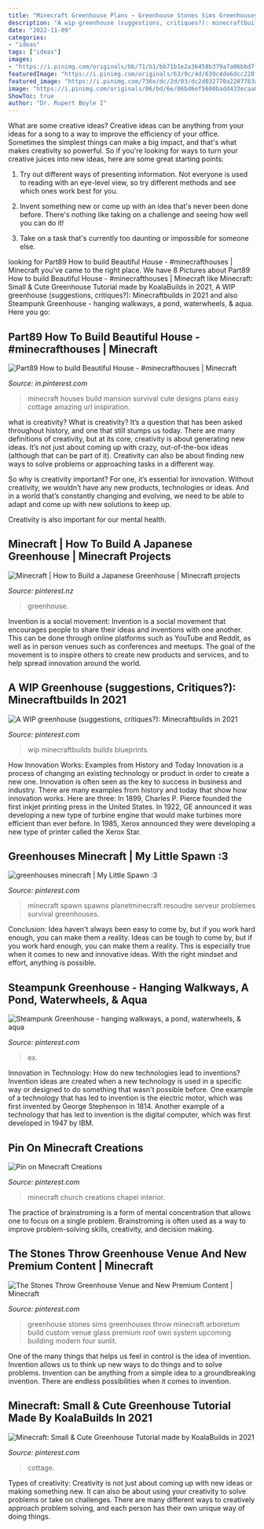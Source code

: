 ```yaml
---
title: "Minecraft Greenhouse Plans ~ Greenhouse Stones Sims Greenhouses Throw Minecraft Arboretum Build Custom Venue Glass Premium Roof Own System Upcoming Building Modern Four Sunlit"
description: "A wip greenhouse (suggestions, critiques?): minecraftbuilds in 2021"
date: "2022-11-09"
categories:
- "ideas"
tags: ["ideas"]
images:
- "https://i.pinimg.com/originals/bb/71/b1/bb71b1e2a36458b379a7a06bbd7f3b92.jpg"
featuredImage: "https://i.pinimg.com/originals/63/9c/4d/639c4de6dcc228f4346c2471165f5c33.png"
featured_image: "https://i.pinimg.com/736x/dc/2d/03/dc2d032770a2207783affb706ecc31f1.jpg"
image: "https://i.pinimg.com/originals/06/bd/6e/06bd6ef5600badd433ecaa039f96277c.png"
ShowToc: true
author: "Dr. Rupert Boyle I"
---
```



What are some creative ideas?
Creative ideas can be anything from your ideas for a song to a way to improve the efficiency of your office. Sometimes the simplest things can make a big impact, and that's what makes creativity so powerful. So if you're looking for ways to turn your creative juices into new ideas, here are some great starting points: 
1. Try out different ways of presenting information. Not everyone is used to reading with an eye-level view, so try different methods and see which ones work best for you.

2. Invent something new or come up with an idea that's never been done before. There's nothing like taking on a challenge and seeing how well you can do it!

3. Take on a task that's currently too daunting or impossible for someone else.

	

		
looking for Part89 How to build Beautiful House - #minecrafthouses | Minecraft you've came to the right place. We have 8 Pictures about Part89 How to build Beautiful House - #minecrafthouses | Minecraft like Minecraft: Small &amp; Cute Greenhouse Tutorial made by KoalaBuilds in 2021, A WIP greenhouse (suggestions, critiques?): Minecraftbuilds in 2021 and also Steampunk Greenhouse - hanging walkways, a pond, waterwheels, &amp; aqua. Here you go:
		
    
## Part89 How To Build Beautiful House - #minecrafthouses | Minecraft

<img loading=lazy src="https://i.pinimg.com/736x/dc/2d/03/dc2d032770a2207783affb706ecc31f1.jpg" onerror="this.onerror=null;this.src='https://tse4.mm.bing.net/th?id=OIP.0ruyvQa4YT10Ny0LYSbF2AHaNK&amp;pid=15.1';" alt="Part89 How to build Beautiful House - #minecrafthouses | Minecraft">

_Source: in.pinterest.com_

>minecraft houses build mansion survival cute designs plans easy cottage amazing url inspiration. 

	

what is creativity?
What is creativity? It’s a question that has been asked throughout history, and one that still stumps us today. There are many definitions of creativity, but at its core, creativity is about generating new ideas.
It’s not just about coming up with crazy, out-of-the-box ideas (although that can be part of it). Creativity can also be about finding new ways to solve problems or approaching tasks in a different way.

So why is creativity important? For one, it’s essential for innovation. Without creativity, we wouldn’t have any new products, technologies or ideas. And in a world that’s constantly changing and evolving, we need to be able to adapt and come up with new solutions to keep up.

Creativity is also important for our mental health.

    
## Minecraft | How To Build A Japanese Greenhouse | Minecraft Projects

<img loading=lazy src="https://i.pinimg.com/736x/13/3f/bf/133fbfcd2ba4a040c0f6e11d65de91b5.jpg" onerror="this.onerror=null;this.src='https://tse1.mm.bing.net/th?id=OIP.Yj9cOTQQBBuMiOKWPiIGewHaEK&amp;pid=15.1';" alt="Minecraft | How to Build a Japanese Greenhouse | Minecraft projects">

_Source: pinterest.nz_

>greenhouse. 

	

Invention is a social movement:
Invention is a social movement that encourages people to share their ideas and inventions with one another. This can be done through online platforms such as YouTube and Reddit, as well as in person venues such as conferences and meetups. The goal of the movement is to inspire others to create new products and services, and to help spread innovation around the world.

    
## A WIP Greenhouse (suggestions, Critiques?): Minecraftbuilds In 2021

<img loading=lazy src="https://i.pinimg.com/originals/06/bd/6e/06bd6ef5600badd433ecaa039f96277c.png" onerror="this.onerror=null;this.src='https://tse1.mm.bing.net/th?id=OIP.hluKhjud4KUSYTKL7Qeu3QHaFf&amp;pid=15.1';" alt="A WIP greenhouse (suggestions, critiques?): Minecraftbuilds in 2021">

_Source: pinterest.com_

>wip minecraftbuilds builds blueprints. 

	

How Innovation Works: Examples from History and Today
Innovation is a process of changing an existing technology or product in order to create a new one. Innovation is often seen as the key to success in business and industry. There are many examples from history and today that show how innovation works. Here are three: 
In 1899, Charles P. Pierce founded the first inkjet printing press in the United States.
In 1922, GE announced it was developing a new type of turbine engine that would make turbines more efficient than ever before. 
In 1985, Xerox announced they were developing a new type of printer called the Xerox Star.

    
## Greenhouses Minecraft | My Little Spawn :3

<img loading=lazy src="https://i.pinimg.com/736x/b8/0c/da/b80cda0f49cda3dddd95d79004ed8961.jpg" onerror="this.onerror=null;this.src='https://tse3.mm.bing.net/th?id=OIP.VdIcVng6yCduDtXcqnleIAHaEH&amp;pid=15.1';" alt="greenhouses minecraft | My Little Spawn :3">

_Source: pinterest.com_

>minecraft spawn spawns planetminecraft resoudre serveur problemes survival greenhouses. 

	

Conclusion: Idea haven't always been easy to come by, but if you work hard enough, you can make them a reality.
Ideas can be tough to come by, but if you work hard enough, you can make them a reality. This is especially true when it comes to new and innovative ideas. With the right mindset and effort, anything is possible.

    
## Steampunk Greenhouse - Hanging Walkways, A Pond, Waterwheels, &amp; Aqua

<img loading=lazy src="https://i.pinimg.com/originals/63/9c/4d/639c4de6dcc228f4346c2471165f5c33.png" onerror="this.onerror=null;this.src='https://tse1.mm.bing.net/th?id=OIP.Q9DD-UXaBtzC6fj48zQ-2wHaEK&amp;pid=15.1';" alt="Steampunk Greenhouse - hanging walkways, a pond, waterwheels, &amp; aqua">

_Source: pinterest.com_

>ex. 

	

Innovation in Technology: How do new technologies lead to inventions?
Invention ideas are created when a new technology is used in a specific way or designed to do something that wasn't possible before. One example of a technology that has led to invention is the electric motor, which was first invented by George Stephenson in 1814. Another example of a technology that has led to invention is the digital computer, which was first developed in 1947 by IBM.

    
## Pin On Minecraft Creations

<img loading=lazy src="https://i.pinimg.com/originals/46/b2/d1/46b2d1f06776306b9285025d59ea376f.png" onerror="this.onerror=null;this.src='https://tse3.mm.bing.net/th?id=OIP.rwzCcTjM0Sy_Zc_UTqrr8gHaEK&amp;pid=15.1';" alt="Pin on Minecraft Creations">

_Source: pinterest.com_

>minecraft church creations chapel interior. 

	

The practice of brainstroming is a form of mental concentration that allows one to focus on a single problem. Brainstroming is often used as a way to improve problem-solving skills, creativity, and decision making.

    
## The Stones Throw Greenhouse Venue And New Premium Content | Minecraft

<img loading=lazy src="https://i.pinimg.com/originals/bb/71/b1/bb71b1e2a36458b379a7a06bbd7f3b92.jpg" onerror="this.onerror=null;this.src='https://tse1.mm.bing.net/th?id=OIP.TlDE5SRrx8G-xsJgHY2dZAHaFj&amp;pid=15.1';" alt="The Stones Throw Greenhouse Venue and New Premium Content | Minecraft">

_Source: pinterest.com_

>greenhouse stones sims greenhouses throw minecraft arboretum build custom venue glass premium roof own system upcoming building modern four sunlit. 

	

One of the many things that helps us feel in control is the idea of invention. Invention allows us to think up new ways to do things and to solve problems. Invention can be anything from a simple idea to a groundbreaking invention. There are endless possibilities when it comes to invention. 

    
## Minecraft: Small &amp; Cute Greenhouse Tutorial Made By KoalaBuilds In 2021

<img loading=lazy src="https://i.pinimg.com/736x/00/b9/f8/00b9f8447f5e3ce0eeb51c5ace570600.jpg" onerror="this.onerror=null;this.src='https://tse1.mm.bing.net/th?id=OIP.Db1elCJo5NsWQTE7Miu6rQHaHa&amp;pid=15.1';" alt="Minecraft: Small &amp; Cute Greenhouse Tutorial made by KoalaBuilds in 2021">

_Source: pinterest.com_

>cottage. 

	

Types of creativity:
Creativity is not just about coming up with new ideas or making something new. It can also be about using your creativity to solve problems or take on challenges. There are many different ways to creatively approach problem solving, and each person has their own unique way of doing things.

